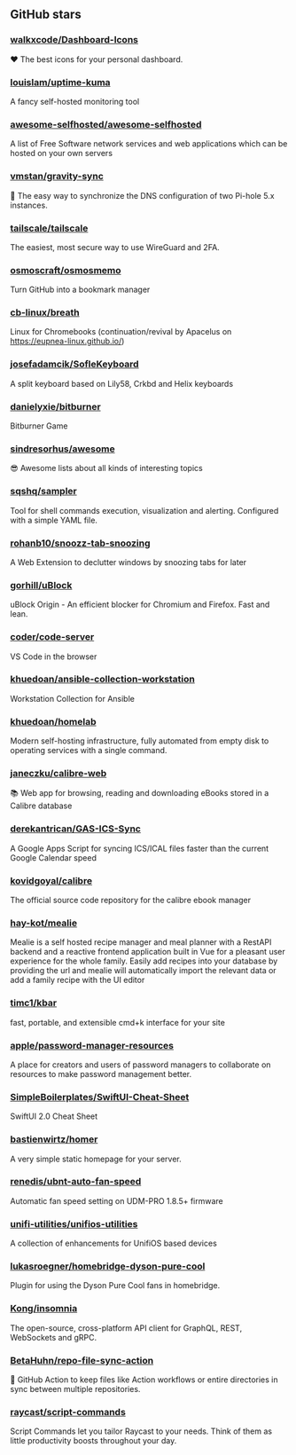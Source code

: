 ## GitHub stars

### [walkxcode/Dashboard-Icons](https://github.com/walkxcode/Dashboard-Icons)
❤️ The best icons for your personal dashboard.

### [louislam/uptime-kuma](https://github.com/louislam/uptime-kuma)
A fancy self-hosted monitoring tool

### [awesome-selfhosted/awesome-selfhosted](https://github.com/awesome-selfhosted/awesome-selfhosted)
A list of Free Software network services and web applications which can be hosted on your own servers

### [vmstan/gravity-sync](https://github.com/vmstan/gravity-sync)
💫 The easy way to synchronize the DNS configuration of two Pi-hole 5.x instances.

### [tailscale/tailscale](https://github.com/tailscale/tailscale)
The easiest, most secure way to use WireGuard and 2FA.

### [osmoscraft/osmosmemo](https://github.com/osmoscraft/osmosmemo)
Turn GitHub into a bookmark manager

### [cb-linux/breath](https://github.com/cb-linux/breath)
Linux for Chromebooks (continuation/revival by Apacelus on https://eupnea-linux.github.io/)

### [josefadamcik/SofleKeyboard](https://github.com/josefadamcik/SofleKeyboard)
A split keyboard based on Lily58, Crkbd and Helix keyboards

### [danielyxie/bitburner](https://github.com/danielyxie/bitburner)
Bitburner Game

### [sindresorhus/awesome](https://github.com/sindresorhus/awesome)
😎 Awesome lists about all kinds of interesting topics

### [sqshq/sampler](https://github.com/sqshq/sampler)
Tool for shell commands execution, visualization and alerting. Configured with a simple YAML file.

### [rohanb10/snoozz-tab-snoozing](https://github.com/rohanb10/snoozz-tab-snoozing)
A Web Extension to declutter windows by snoozing tabs for later

### [gorhill/uBlock](https://github.com/gorhill/uBlock)
uBlock Origin - An efficient blocker for Chromium and Firefox. Fast and lean.

### [coder/code-server](https://github.com/coder/code-server)
VS Code in the browser

### [khuedoan/ansible-collection-workstation](https://github.com/khuedoan/ansible-collection-workstation)
Workstation Collection for Ansible

### [khuedoan/homelab](https://github.com/khuedoan/homelab)
Modern self-hosting infrastructure, fully automated from empty disk to operating services with a single command.

### [janeczku/calibre-web](https://github.com/janeczku/calibre-web)
:books: Web app for browsing, reading and downloading eBooks stored in a Calibre database

### [derekantrican/GAS-ICS-Sync](https://github.com/derekantrican/GAS-ICS-Sync)
A Google Apps Script for syncing ICS/ICAL files faster than the current Google Calendar speed

### [kovidgoyal/calibre](https://github.com/kovidgoyal/calibre)
The official source code repository for the calibre ebook manager

### [hay-kot/mealie](https://github.com/hay-kot/mealie)
Mealie is a self hosted recipe manager and meal planner with a RestAPI backend and a reactive frontend application built in Vue for a pleasant user experience for the whole family. Easily add recipes into your database by providing the url and mealie will automatically import the relevant data or add a family recipe with the UI editor

### [timc1/kbar](https://github.com/timc1/kbar)
fast, portable, and extensible cmd+k interface for your site

### [apple/password-manager-resources](https://github.com/apple/password-manager-resources)
A place for creators and users of password managers to collaborate on resources to make password management better.

### [SimpleBoilerplates/SwiftUI-Cheat-Sheet](https://github.com/SimpleBoilerplates/SwiftUI-Cheat-Sheet)
SwiftUI 2.0 Cheat Sheet

### [bastienwirtz/homer](https://github.com/bastienwirtz/homer)
A very simple static homepage for your server.

### [renedis/ubnt-auto-fan-speed](https://github.com/renedis/ubnt-auto-fan-speed)
Automatic fan speed setting on UDM-PRO 1.8.5+ firmware

### [unifi-utilities/unifios-utilities](https://github.com/unifi-utilities/unifios-utilities)
A collection of  enhancements for UnifiOS based devices

### [lukasroegner/homebridge-dyson-pure-cool](https://github.com/lukasroegner/homebridge-dyson-pure-cool)
Plugin for using the Dyson Pure Cool fans in homebridge.

### [Kong/insomnia](https://github.com/Kong/insomnia)
The open-source, cross-platform API client for GraphQL, REST, WebSockets and gRPC.

### [BetaHuhn/repo-file-sync-action](https://github.com/BetaHuhn/repo-file-sync-action)
🔄 GitHub Action to keep files like Action workflows or entire directories in sync between multiple repositories.

### [raycast/script-commands](https://github.com/raycast/script-commands)
Script Commands let you tailor Raycast to your needs. Think of them as little productivity boosts throughout your day.